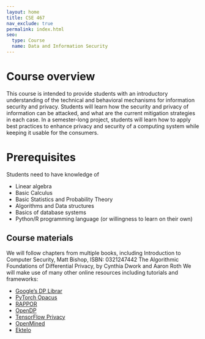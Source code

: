 ```yaml
---
layout: home
title: CSE 467
nav_exclude: true
permalink: index.html
seo:
  type: Course
  name: Data and Information Security 
---
```


# Course overview

This course is intended to provide students with an introductory understanding of the technical and behavioral mechanisms for information security and privacy. Students will learn how the security and privacy of information can be attacked, and what are the current mitigation strategies in each case. In a semester-long project, students will learn how to apply best practices to enhance privacy and security of a computing system while keeping it usable for the consumers.

# Prerequisites
Students need to have knowledge of
- Linear algebra
- Basic Calculus
- Basic Statistics and Probability Theory
- Algorithms and Data structures
- Basics of database systems
- Python/R programming language (or willingness to learn on their own)

## Course materials
We will follow chapters from multiple books, including
Introduction to Computer Security, Matt Bishop, ISBN: 0321247442
The Algorithmic Foundations of Differential Privacy, by Cynthia Dwork and Aaron Roth
We will make use of many other online resources including tutorials and frameworks:

- [Google’s DP Librar](https://github.com/google/differential-privacy)
- [PyTorch Opacus](https://opacus.ai/)
- [RAPPOR](https://github.com/google/rappor)
- [OpenDP](https://github.com/opendifferentialprivacy/)
- [TensorFlow Privacy](https://github.com/tensorflow/privacy)
- [OpenMined](https://github.com/OpenMined/OM-Welcome-Package)
- [Ektelo](https://ektelo.github.io/)

